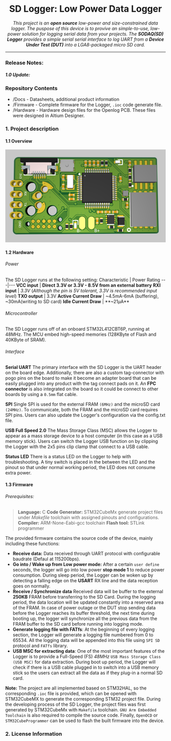 <h1 align="center">SD Logger: Low Power Data Logger</h1>

<div align="center">

*This project is an **open source** low-power and size-constrained data logger. The puspose of this device is to provive an simple-to-use, low-power solution for logging serial data from your projects. The **SODAQ(SD) Logger** provides a simple serial serial interface to log UART from a **Device Under Test (DUT)** into a LGA8-packaged micro SD card.*

</div>

---

### Release Notes:

##### 1.0 Update:

### Repository Contents
- /Docs - Datasheets, additional product information
- /Firmware - Complete firmware for the Logger, `.ioc` code generate file. 
- /Hardware - Hardware design files for the Openlog PCB. These files were designed in Altium Designer.

### 1. Project description

#### 1.1 Overview
![SD Logger](Docs\Images\SD_Logger_3D.png)

#### 1.2 Hardware 
###### Power
The SD Logger runs at the following setting:
Characteristic | Power Rating
---|---
**VCC input** | **Direct 3.3V or 3.3V - 8.5V from an external battery** 
**RXI input** | *3.3V* (*Although the pin is 5V tolerant, 3.3V is recommended input level*)
**TXO output** | 3.3V
**Active Current Draw** | ~4.5mA-6mA (buffering), ~30mA(writing to SD card)
**Idle Current Draw** | **~21µA** 

###### Microcontroller
The SD Logger runs off of an onboard STM32L412CBT6P, running at 48MHz. The MCU embed high-speed memories (128KByte of Flash and 40KByte of SRAM).
###### Interface
**Serial UART**
The primary interface with the SD Logger is the UART header on the board edge. Additionally, there are also a custom tag-connector with pogo pins on the board to make it become an adapter board that can be easily plugged into any product with the tag connect pads on it. An **FPC connector** is also integrated on the board so it could be connect to other boards by using a `0.5mm` flat cable. 

**SPI**
Single SPI is used for the external FRAM `(6MHz)` and the microSD card `(24MHz)`. To communicate, both the FRAM and the microSD card requires SPI pins. Users can also update the Logger's configuration via the config.txt file.

**USB Full Speed 2.0**
The Mass Storage Class (MSC) allows the Logger to appear as a mass storage device to a host computer (in this case as a USB memory stick). Users can switch the Logger USB function on by clipping the Logger with the 2x5 pins clip clamp that connect to a USB cable.

**Status LED**
There is a status LED on the Logger to help with troubleshooting. A tiny switch is placed in the between the LED and the pinout so that under normal working period, the LED does not consume extra power.  

#### 1.3 Firmware

###### Prerequisites:
> **Language:** C
> **Code Generator:** STM32CubeMx generate project files under *Makefile* toolchain with assigned pinouts and configurations.
> **Compiler:** ARM-None-Eabi-gcc toolchain
> **Flash tool:** STLink programmer

The provided firmware contains the source code of the device, mainly including these functions:

- **Receive data:** Data received through UART protocol with configurable baudrate (Defaul at 115200bps).
- **Go into / Wake up from Low power mode:** After a certain `user define` seconds, the logger will go into low power **stop mode 1** to reduce power consumption. During sleep period, the Logger can be woken up by detecting a falling edge on the **USART** RX line and the data reception goes on normally.
- **Receive / Synchronize data** Received data will be buffer to the external **250KB** FRAM before transferring to the SD Card. During the logging period, the data location will be updated constantly into a reserved area of the FRAM. In case of power outage or the DUT stop sending data before the Logger reaches its buffer threshold, the next time during booting up, the logger will synchronize all the previous data from the FRAM buffer to the SD card before running into logging mode.
- **Generate logging file with FATfs**: At the beginning of every logging section, the Logger will generate a logging file numbered from 0 to 65534. All the logging data will be appended into this file using `SPI SD` protocol and `FATfs` library.
- **USB MSC for extracting data**: One of the most important features of the Logger is to provide a Full-Speed (FS) *48MHz* `USB Mass Storage Class (USB MSC)` for data extraction. During boot up period, the Logger will check if there is a USB cable plugged in to switch into a USB memory stick so the users can extract all the data as if they plug-in a normal SD card.

**Note:** The project are all implemented based on STM32HAL, so the corresponding `.ioc` file is provided, which can be opened with STM32CubeMX to generate the corresponding STM32 project file. During the developing process of the SD Logger, the project files was first generated by STM32CubeMx with `Makefile` toolchain. `GNU Arm Embedded Toolchain` is also required to compile the source code. Finally, `OpenOCD` or `STM32CubeProgrammer` can be used to flash the built firmware into the device.

### 2. License Information